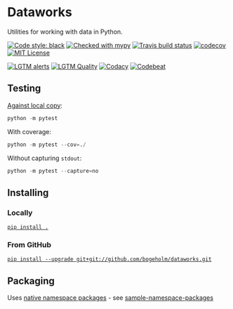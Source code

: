 # Dataworks
Utilities for working with data in Python.

[![Code style: black](https://img.shields.io/badge/code%20style-black-000000.svg)](https://github.com/psf/black)
[![Checked with mypy](https://img.shields.io/badge/mypy-checked-blue)](http://mypy-lang.org/)
[![Travis build status](https://api.travis-ci.org/bogeholm/dataworks.svg?branch=master)](https://travis-ci.org/bogeholm/dataworks)
[![codecov](https://codecov.io/gh/bogeholm/dataworks/branch/master/graph/badge.svg)](https://codecov.io/gh/bogeholm/dataworks)
[![MIT License](https://img.shields.io/badge/License-MIT-blue.svg)](LICENSE)

[![LGTM alerts](https://img.shields.io/lgtm/alerts/g/bogeholm/dataworks.svg?logo=lgtm&logoWidth=18)](https://lgtm.com/projects/g/bogeholm/dataworks/alerts/)
[![LGTM Quality](https://img.shields.io/lgtm/grade/python/github/bogeholm/dataworks.svg?logo=lgtm&logoWidth=18)](https://lgtm.com/projects/g/bogeholm/dataworks/context:python)
[![Codacy](https://api.codacy.com/project/badge/Grade/44e0328191574bf6bcf63b9e307a0024)](https://app.codacy.com/manual/bogeholm/dataworks/dashboard)
[![Codebeat](https://codebeat.co/badges/12172b77-cbda-4c87-b3ae-c9baf5036e73)](https://codebeat.co/projects/github-com-bogeholm-dataworks-master)


## Testing
[Against local copy](https://docs.pytest.org/en/latest/goodpractices.html):
```python
python -m pytest
```
With coverage:
```python
python -m pytest --cov=./
```
Without capturing `stdout`:
```python
python -m pytest --capture=no
```

## Installing
### Locally
[`pip install .`](https://stackoverflow.com/questions/1471994/what-is-setup-py)

### From GitHub
[`pip install --upgrade git+git://github.com/bogeholm/dataworks.git`](https://stackoverflow.com/questions/15268953/how-to-install-python-package-from-github)

## Packaging
Uses [native namespace packages](https://packaging.python.org/guides/packaging-namespace-packages/#native-namespace-packages) - see [sample-namespace-packages](https://github.com/pypa/sample-namespace-packages/tree/master/native)

